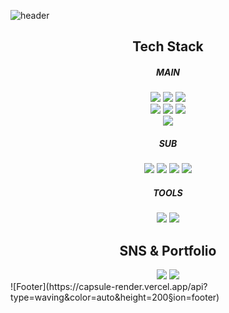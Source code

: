 ![header](https://capsule-render.vercel.app/api?type=waving&color=auto&height=200&section=header&text=Minseon%20Github&fontSize=50&fontColor=ffffff&fontAlign=50)
<div align="center">
	<h2>Tech Stack</h2>
</div>
<div align="center">
	<h5>MAIN</h5>
</div>
<div align="center">
	<img src="https://img.shields.io/badge/Java-007396?style=flat&logo=Java&logoColor=white" />
 	<img src="https://img.shields.io/badge/Spring-6DB33F?style=flat&logo=Spring&logoColor=white" />
	<img src="https://img.shields.io/badge/Spring Boot-6DB33F?style=flat&logo=Spring Boot&logoColor=white" />
</div>
<div align="center">
  	<img src="https://img.shields.io/badge/JavaScript-F7DF1E?style=flat&logo=JavaScript&logoColor=white" />
	<img src="https://img.shields.io/badge/HTML5-E34F26?style=flat&logo=HTML5&logoColor=white" />
	<img src="https://img.shields.io/badge/CSS3-1572B6?style=flat&logo=CSS3&logoColor=white" />
</div>
<div align="center">
	<img src="https://img.shields.io/badge/Oracle SQL-F80000?style=flat&logo=Oracle SQL&logoColor=white" />
</div>
<div align="center">
	<h5>SUB</h5>
</div>
<div align="center">
  	<img src="https://img.shields.io/badge/jQuery-0769AD?style=flat&logo=jQuery&logoColor=white" />
	<img src="https://img.shields.io/badge/Bootstrap-7952B3?style=flat&logo=Bootstrap&logoColor=white" />
	<img src="https://img.shields.io/badge/Thymeleaf-005F0F?style=flat&logo=Thymeleaf&logoColor=white" />
	<img src="https://img.shields.io/badge/Handlebars.js-000000?style=flat&logo=Handlebars.js&logoColor=white" />
</div>
<div align="center">
	<h5>TOOLS</h5>
</div>
<div align="center">
  	<img src="https://img.shields.io/badge/Eclipse IDE-2C2255?style=flat&logo=Eclipse IDE&logoColor=white" />
	<img src="https://img.shields.io/badge/GitHub-181717?style=flat&logo=GitHub&logoColor=white" />
</div>
<div align="center">
	<h2>SNS & Portfolio</h2>
</div>
<div align="center">
  	<a href="https://shorturl.at/dBIQ6"><img src="https://img.shields.io/badge/Notion-000000?style=flat&logo=Notion&logoColor=white" /></a>
	<img src="https://img.shields.io/badge/Email-EA4335?style=flat&logo=Gmail&logoColor=white" />
</div>
![Footer](https://capsule-render.vercel.app/api?type=waving&color=auto&height=200&section=footer)

